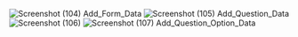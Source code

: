 ![Screenshot (104)](https://github.com/user-attachments/assets/2cfde50e-1ccd-4a55-9880-758a6e55ac32)
Add_Form_Data
![Screenshot (105)](https://github.com/user-attachments/assets/e4a6b557-6905-4859-ac23-940271c99a07)
Add_Question_Data
![Screenshot (106)](https://github.com/user-attachments/assets/fe619006-cf8b-482e-bcdf-72121b383ba3)
![Screenshot (107)](https://github.com/user-attachments/assets/7dccd37f-b99d-4538-8179-44089a250d77)
Add_Question_Option_Data
